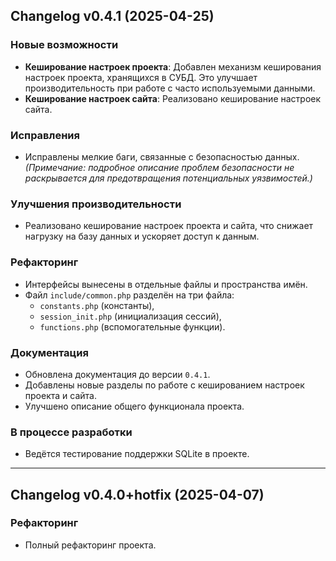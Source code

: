 ## Changelog v0.4.1 (2025-04-25)

### Новые возможности
- **Кеширование настроек проекта**:
  Добавлен механизм кеширования настроек проекта, хранящихся в СУБД. Это улучшает производительность при работе с часто используемыми данными.
- **Кеширование настроек сайта**:
  Реализовано кеширование настроек сайта.

### Исправления
- Исправлены мелкие баги, связанные с безопасностью данных.
  *(Примечание: подробное описание проблем безопасности не раскрывается для предотвращения потенциальных уязвимостей.)*

### Улучшения производительности
- Реализовано кеширование настроек проекта и сайта, что снижает нагрузку на базу данных и ускоряет доступ к данным.

### Рефакторинг
- Интерфейсы вынесены в отдельные файлы и пространства имён.
- Файл `include/common.php` разделён на три файла:
  - `constants.php` (константы),
  - `session_init.php` (инициализация сессий),
  - `functions.php` (вспомогательные функции).

### Документация
- Обновлена документация до версии `0.4.1`.
- Добавлены новые разделы по работе с кешированием настроек проекта и сайта.
- Улучшено описание общего функционала проекта.

### В процессе разработки
- Ведётся тестирование поддержки SQLite в проекте.

---

## Changelog v0.4.0+hotfix (2025-04-07)

### Рефакторинг
- Полный рефакторинг проекта.
